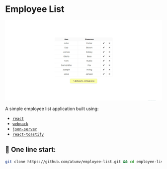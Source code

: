 # Employee List

![example](/public/example.gif)

A simple employee list application built using:

- [`react`](https://www.npmjs.com/package/react)
- [`webpack`](https://www.npmjs.com/package/webpack)
- [`json-server`](https://www.npmjs.com/package/json-server)
- [`react-toastify`](https://www.npmjs.com/package/react-toastify)

## 🚀 One line start:

```sh
git clone https://github.com/atumv/employee-list.git && cd employee-list && npm i && npm run start
```
